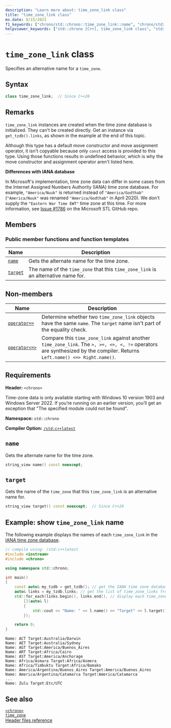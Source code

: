 ```yaml
---
description: "Learn more about: time_zone_link class"
title: "time_zone_link class"
ms.date: 9/15/2021
f1_keywords: ["chrono/std::chrono::time_zone_link::name", "chrono/std::chrono::time_zone_link::target"]
helpviewer_keywords: ["std::chrono [C++], time_zone_link class", "std::chrono::time_zone_link::name function", "std::chrono::time_zone_link::target function"]
---
```

# `time_zone_link` class

Specifies an alternative name for a `time_zone`.

## Syntax

```cpp
class time_zone_link;  // Since C++20
```

## Remarks

`time_zone_link` instances are created when the time zone database is initialized. They can't be created directly. Get an instance via `get_tzdb().links`, as shown in the example at the end of this topic.

Although this type has a default move constructor and move assignment operator, it isn't copyable because only `const` access is provided to this type. Using those functions results in undefined behavior, which is why the move constructor and assignment operator aren't listed here.

**Differences with IANA database**

In Microsoft's implementation, time zone data can differ in some cases from the Internet Assigned Numbers Authority (IANA) time zone database. For example, `"America/Nuuk"` is returned instead of `"America/Godthab"` (`"America/Nuuk"` was renamed `"America/Godthab"` in April 2020). We don't supply the `"Eastern War Time EWT"` time zone at this time. For more information, see [Issue #1786](https://github.com/microsoft/STL/issues/1786) on the Microsoft STL GitHub repo.

## Members

### Public member functions and function templates

| Name | Description |
|--|--|
| [`name`](#std-chrono-time-zone-link-name) | Gets the alternate name for the time zone. |
| [`target`](#std-chrono-time-zone-link-target) | The name of the `time_zone` that this `time_zone_link` is an alternative name for. |

## Non-members

| Name | Description |
|--|--|
| [`operator==`](chrono-operators.md#op_eq_eq) | Determine whether two `time_zone_link` objects have the same `name`. The `target` name isn't part of the equality check. |
| [`operator<=>`](chrono-operators.md#op_spaceship) | Compare this `time_zone_link` against another `time_zone_link`. The `>, >=, <=, <, !=` operators are synthesized by the compiler. Returns  `Left.name() <=> Right.name()`. |

## Requirements

**Header:** `<chrono>`

Time-zone data is only available starting with Windows 10 version 1903 and Windows Server 2022. If you’re running on an earlier version, you’ll get an exception that "The specified module could not be found".

**Namespace:** `std::chrono`

**Compiler Option:** [`/std:c++latest`](../build/reference/std-specify-language-standard-version.md)

## <a name="std-chrono-time-zone-link-name"></a> `name`

Gets the alternate name for the time zone.

```cpp
string_view name() const noexcept;
```

## <a name="std-chrono-time-zone-link-target"></a> `target`

Gets the name of the `time_zone` that this `time_zone_link` is an alternative name for.

```cpp
string_view target() const noexcept;  // Since C++20
```

## Example: show `time_zone_link` name

The following example displays the names of each `time_zone_link` in the [IANA time zone database](https://www.iana.org/time-zones).

```cpp
// compile using: /std:c++latest
#include <iostream>
#include <chrono>

using namespace std::chrono;

int main()
{
    const auto& my_tzdb = get_tzdb(); // get the IANA time zone database
    auto& links = my_tzdb.links; // get the list of time_zone_links from the database
    std::for_each(links.begin(), links.end(), // display each time_zone_link name and target
        [](auto& l)
        {
            std::cout << "Name: " << l.name() << "Target" << l.target() << '\n';
        });

    return 0;
}
```

```output
Name: ACT Target:Australia/Darwin
Name: AET Target:Australia/Sydney
Name: AGT Target:America/Buenos_Aires
Name: ART Target:Africa/Cairo
Name: AST Target:America/Anchorage
Name: Africa/Asmara Target:Africa/Asmera
Name: Africa/Timbuktu Target:Africa/Bamako
Name: America/Argentina/Buenos_Aires Target:America/Buenos_Aires
Name: America/Argentina/Catamarca Target:America/Catamarca
...
Name: Zulu Target:Etc/UTC
```

## See also

[`<chrono>`](chrono.md)\
[`time_zone`](time-zone-class.md)\
[Header files reference](cpp-standard-library-header-files.md)